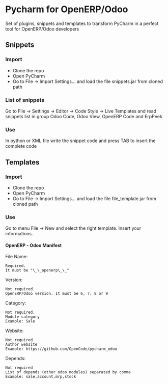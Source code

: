 # Pycharm for OpenERP/Odoo

Set of plugins, snippets and templates to transform PyCharm in a perfect tool for OpenERP/Odoo developers

## Snippets

### Import

* Clone the repo
* Open PyCharm
* Go to File -> Import Settings... and load the file snippets.jar from cloned path

### List of snippets

Go to File -> Settings -> Editor -> Code Style -> Live Templates and read snippets list in group Odoo Code, Odoo View, OpenERP Code and ErpPeek

### Use

In python or XML file write the snippet code and press TAB to insert the complete code

## Templates

### Import

* Clone the repo
* Open PyCharm
* Go to File -> Import Settings... and load the file file_template.jar from cloned path

### Use

Go to menu File -> New and select the right template. Insert your informations.

#### OpenERP - Odoo Manifest

File Name:

    Required.
    It must be "\_\_openerp\_\_"

Version:

    Not required.
    OpenERP/Odoo version. It must be 6, 7, 8 or 9

Category:

    Not required.
    Module category
    Example: Sale

Website:

    Not required
    Author website
    Example: https://github.com/OpenCode/pycharm_odoo

Depends:

    Not required
    List of depends (other odoo modules) separated by comma
    Example: sale,account,mrp,stock
